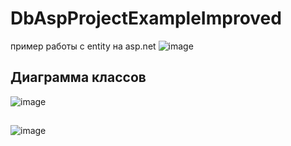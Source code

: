 # DbAspProjectExampleImproved
 пример работы с entity на asp.net
![image](https://github.com/fishman123456/DbAspProjectExampleImproved/assets/106389581/b2b97f7c-6649-406b-8580-610c353a7569)
## Диаграмма классов
![image](https://github.com/fishman123456/DbAspProjectExampleImproved/assets/106389581/9e45acdb-d7fd-4eb6-a4fb-4b43fce4cd04)
##
![image](https://github.com/fishman123456/DbAspProjectExampleImproved/assets/106389581/6abb7a4c-87f6-4bcf-aa20-5db2772dae74)




